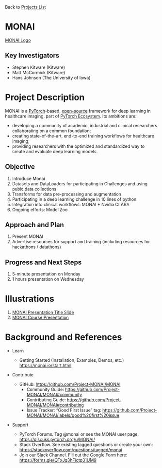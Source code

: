 Back to [Projects List](../../README.md#ProjectsList)

# MONAI

[MONAI Logo](MONAI-Logo.jpg)

## Key Investigators

- Stephen Kitware (Kitware)
- Matt McCormick (Kitware)
- Hans Johnson (The University of Iowa)

# Project Description

MONAI is a [PyTorch](https://pytorch.org/)-based, [open-source](https://github.com/Project-MONAI/MONAI/blob/master/LICENSE) framework for deep learning in healthcare imaging, part of [PyTorch Ecosystem](https://pytorch.org/ecosystem/).
Its ambitions are:
- developing a community of academic, industrial and clinical researchers collaborating on a common foundation;
- creating state-of-the-art, end-to-end training workflows for healthcare imaging;
- providing researchers with the optimized and standardized way to create and evaluate deep learning models.

<!-- Add a short paragraph describing the project. -->

## Objective

<!-- Describe here WHAT you would like to achieve (what you will have as end result). -->

1. Introduce Monai
1. Datasets and DataLoaders for participating in Challenges and using pubic data collections
1. Transforms for data pre-processing and augmentation
1. Participating in a deep learning challenge in 10 lines of python
1. Integration into clinical workflows: MONAI + Nvidia CLARA
1. Ongoing efforts: Model Zoo

## Approach and Plan

1. Present MONAI
1. Advertise resources for support and training (including resources for hackathons / datathons)

## Progress and Next Steps

<!-- Update this section as you make progress, describing of what you have ACTUALLY DONE. If there are specific steps that you could not complete then you can describe them here, too. -->

1. 5-minute presentation on Monday
1. 1 hours presentation on Wednesday

# Illustrations

1. [MONAI Presentation Title Slide](MONAI-Aylward-TitleSlide.jpg)
1. [MONAI Course Presentation](MONAI-Aylward-BMEPresentation.pptx)

# Background and References

* Learn
  * Getting Started (Installation, Examples, Demos, etc.) https://monai.io/start.html

* Contribute
  * GitHub: https://github.com/Project-MONAI/MONAI
    * Community Guide: https://github.com/Project-MONAI/MONAI#community
    * Contributing Guide: https://github.com/Project-MONAI/MONAI#contributing
    * Issue Tracker: “Good First Issue” tag: https://github.com/Project-MONAI/MONAI/labels/good%20first%20issue

* Support
  * PyTorch Forums. Tag @monai or see the MONAI user page. https://discuss.pytorch.org/u/MONAI/
  * Stack Overflow.  See existing tagged questions or create your own: https://stackoverflow.com/questions/tagged/monai
  * Join our Slack Channel.  Fill out the Google Form here: https://forms.gle/QTxJq3hFictp31UM9
